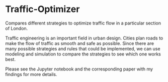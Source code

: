 # Traffic-Optimizer
Compares different strategies to optimize traffic flow in a particular section of London.

Traffic engineering is an important field in urban design. Cities plan roads to make the flow of traffic as smooth and safe as possible. Since there are many possible strategies and rules that could be implemented, we can use modeling and simulation to compare the strategies to see which one works best.

Please see the Jupyter notebook and the corresponding paper with my findings for more details.
